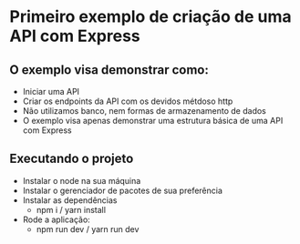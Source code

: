 # Primeiro exemplo de criação de uma API com Express

##  O exemplo visa demonstrar como:
*  Iniciar uma API
*  Criar os endpoints da API com os devidos métdoso http
*  Não utilizamos banco, nem formas de armazenamento de dados
* O exemplo visa apenas demonstrar uma estrutura básica de uma API com Express

##  Executando o projeto
* Instalar o node na sua máquina
* Instalar o gerenciador de pacotes de sua preferência
* Instalar as dependências
    * npm i / yarn install
* Rode a aplicação: 
    * npm run dev / yarn run dev
